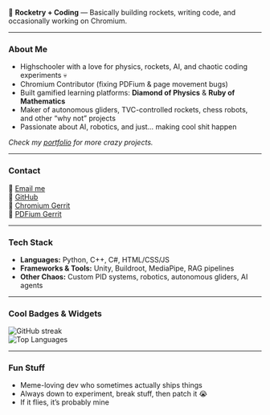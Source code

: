 🚀 **Rocketry + Coding** — Basically building rockets, writing code, and occasionally working on Chromium.  

---

### About Me
- Highschooler with a love for physics, rockets, AI, and chaotic coding experiments 💀  
- Chromium Contributor (fixing PDFium & page movement bugs)  
- Built gamified learning platforms: **Diamond of Physics** & **Ruby of Mathematics**  
- Maker of autonomous gliders, TVC-controlled rockets, chess robots, and other “why not” projects  
- Passionate about AI, robotics, and just… making cool shit happen  

_Check my [portfolio](https://portfolio.quarklearning.online) for more crazy projects._  

---

### Contact
📧 [Email me](mailto:aryankrishnan@quarklearning.online)  
🐙 [GitHub](https://github.com/aryankrishnan)  
🔧 [Chromium Gerrit](https://chromium-review.googlesource.com/q/owner:aryankrishnan)  
📄 [PDFium Gerrit](https://pdfium-review.googlesource.com/q/owner:aryankrishnan)

---

### Tech Stack
- **Languages:** Python, C++, C#, HTML/CSS/JS  
- **Frameworks & Tools:** Unity, Buildroot, MediaPipe, RAG pipelines  
- **Other Chaos:** Custom PID systems, robotics, autonomous gliders, AI agents  

---

### Cool Badges & Widgets  
![GitHub streak](https://github-readme-streak-stats.herokuapp.com/?user=aryankrishnan&theme=radical)  
![Top Languages](https://github-readme-stats.vercel.app/api/top-langs/?username=aryankrishnan&layout=compact&theme=radical)  

---

### Fun Stuff
- Meme-loving dev who sometimes actually ships things  
- Always down to experiment, break stuff, then patch it 😭  
- If it flies, it’s probably mine
